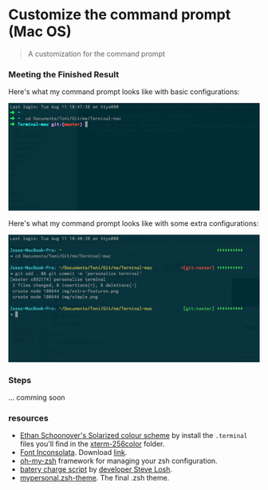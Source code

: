 # Customize the command prompt (Mac OS)

> A customization for the command prompt


### Meeting the Finished Result

Here's what my command prompt looks like with basic configurations:

![](https://raw.githubusercontent.com/jasancheg/Terminal-mac/master/resources/simple.png)

Here's what my command prompt looks like with some extra configurations:

![](https://raw.githubusercontent.com/jasancheg/Terminal-mac/master/resources/extra-features.png)

### Steps

... comming soon

### resources

- [Ethan Schoonover's Solarized colour scheme](https://github.com/altercation/solarized) by install the `.terminal` files you'll find in the [xterm-256color](https://github.com/altercation/solarized/tree/master/osx-terminal.app-colors-solarized/xterm-256color) folder.
- [Font Inconsolata](http://www.levien.com/type/myfonts/inconsolata.html). Download [link](http://www.levien.com/type/myfonts/Inconsolata.otf).
- [oh-my-zsh](https://github.com/robbyrussell/oh-my-zsh) framework for managing your zsh configuration.
- [batery charge script](https://github.com/jasancheg/Terminal-mac/blob/master/resources/batcharge.py) by [developer Steve Losh](http://stevelosh.com/blog/2010/02/my-extravagant-zsh-prompt/#my-right-prompt-battery-capacity).
- [mypersonal.zsh-theme](https://github.com/jasancheg/Terminal-mac/blob/master/resources/mypersonal.zsh-theme). The final .zsh theme.